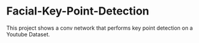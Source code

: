 # Facial-Key-Point-Detection
This project shows a conv network that performs key point detection on a Youtube Dataset.

